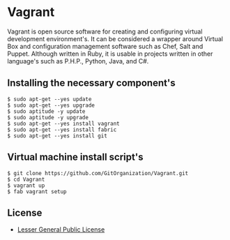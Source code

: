 Vagrant
=======

Vagrant is open source software for creating and configuring virtual development environment's. It can be considered a wrapper around Virtual Box and configuration management software such as Chef, Salt and Puppet. Although written in Ruby, it is usable in projects written in other language's such as P.H.P., Python, Java, and C#.

Installing the necessary component's
------------------------------------

    $ sudo apt-get --yes update
    $ sudo apt-get --yes upgrade
    $ sudo aptitude -y update
    $ sudo aptitude -y upgrade
    $ sudo apt-get --yes install vagrant
    $ sudo apt-get --yes install fabric
    $ sudo apt-get --yes install git

Virtual machine install script's
--------------------------------

    $ git clone https://github.com/GitOrganization/Vagrant.git
    $ cd Vagrant
    $ vagrant up
    $ fab vagrant setup

License
-------

 * [Lesser General Public License](https://github.com/GitOrganization/Vagrant/blob/master/LICENSE)
